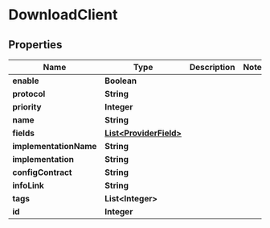 # DownloadClient

## Properties
Name | Type | Description | Notes
------------ | ------------- | ------------- | -------------
**enable** | **Boolean** |  | 
**protocol** | **String** |  | 
**priority** | **Integer** |  | 
**name** | **String** |  | 
**fields** | [**List&lt;ProviderField&gt;**](ProviderField.md) |  | 
**implementationName** | **String** |  | 
**implementation** | **String** |  | 
**configContract** | **String** |  | 
**infoLink** | **String** |  | 
**tags** | **List&lt;Integer&gt;** |  | 
**id** | **Integer** |  | 
